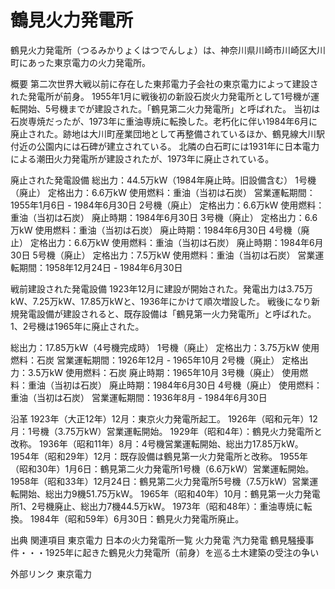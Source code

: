 # 鶴見火力発電所

鶴見火力発電所（つるみかりょくはつでんしょ）は、神奈川県川崎市川崎区大川町にあった東京電力の火力発電所。

概要
第二次世界大戦以前に存在した東邦電力子会社の東京電力によって建設された発電所が前身。
1955年1月に戦後初の新設石炭火力発電所として1号機が運転開始、5号機までが建設された。「鶴見第二火力発電所」と呼ばれた。
当初は石炭専焼だったが、1973年に重油専焼に転換した。老朽化に伴い1984年6月に廃止された。跡地は大川町産業団地として再整備されているほか、鶴見線大川駅付近の公園内には石碑が建立されている。
北隣の白石町には1931年に日本電力による潮田火力発電所が建設されたが、1973年に廃止されている。

廃止された発電設備
総出力：44.5万kW（1984年廃止時。旧設備含む）
1号機（廃止）
定格出力：6.6万kW
使用燃料：重油（当初は石炭）
営業運転期間：1955年1月6日 - 1984年6月30日
2号機（廃止）
定格出力：6.6万kW
使用燃料：重油（当初は石炭）
廃止時期：1984年6月30日
3号機（廃止）
定格出力：6.6万kW
使用燃料：重油（当初は石炭）
廃止時期：1984年6月30日
4号機（廃止）
定格出力：6.6万kW
使用燃料：重油（当初は石炭）
廃止時期：1984年6月30日
5号機（廃止）
定格出力：7.5万kW
使用燃料：重油（当初は石炭）
営業運転期間：1958年12月24日 - 1984年6月30日

戦前建設された発電設備
1923年12月に建設が開始された。発電出力は3.75万kW、7.25万kW、17.85万kWと、1936年にかけて順次増設した。
戦後になり新規発電設備が建設されると、既存設備は「鶴見第一火力発電所」と呼ばれた。1、2号機は1965年に廃止された。

総出力：17.85万kW（4号機完成時）
1号機（廃止）
定格出力：3.75万kW
使用燃料：石炭
営業運転期間：1926年12月 - 1965年10月
2号機（廃止）
定格出力：3.5万kW
使用燃料：石炭
廃止時期：1965年10月
3号機（廃止）
使用燃料：重油（当初は石炭）
廃止時期：1984年6月30日
4号機（廃止）
使用燃料：重油（当初は石炭）
営業運転期間：1936年8月 - 1984年6月30日

沿革
1923年（大正12年）12月：東京火力発電所起工。
1926年（昭和元年）12月：1号機（3.75万kW）営業運転開始。
1929年（昭和4年）：鶴見火力発電所と改称。
1936年（昭和11年）8月：4号機営業運転開始、総出力17.85万kW。
1954年（昭和29年）12月：既存設備は鶴見第一火力発電所と改称。
1955年（昭和30年）1月6日：鶴見第二火力発電所1号機（6.6万kW）営業運転開始。
1958年（昭和33年）12月24日：鶴見第二火力発電所5号機（7.5万kW）営業運転開始、総出力9機51.75万kW。
1965年（昭和40年）10月：鶴見第一火力発電所1、2号機廃止、総出力7機44.5万kW。
1973年（昭和48年）：重油専焼に転換。
1984年（昭和59年）6月30日：鶴見火力発電所廃止。

出典
関連項目
東京電力
日本の火力発電所一覧
火力発電
汽力発電
鶴見騒擾事件・・・1925年に起きた鶴見火力発電所（前身）を巡る土木建築の受注の争い

外部リンク
東京電力